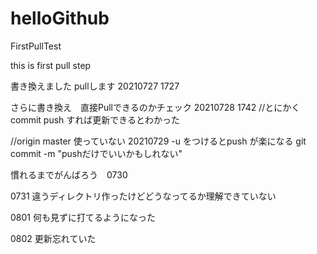# helloGithub
FirstPullTest

this is first pull step

書き換えました pullします 20210727 1727

さらに書き換え　直接Pullできるのかチェック 20210728 1742
//とにかく commit push すれば更新できるとわかった

//origin master 使っていない 20210729
-u をつけるとpush が楽になる
git commit -m "pushだけでいいかもしれない"

慣れるまでがんばろう　0730

0731 違うディレクトリ作ったけどどうなってるか理解できていない

0801 何も見ずに打てるようになった

0802 更新忘れていた